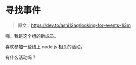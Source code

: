 # 寻找事件

> 原文：<https://dev.to/ashi12aq/looking-for-events-1i3m>

嗨，我是这个组的新成员。

喜欢参加一些线上 node.js 相关的活动。

有什么活动吗？